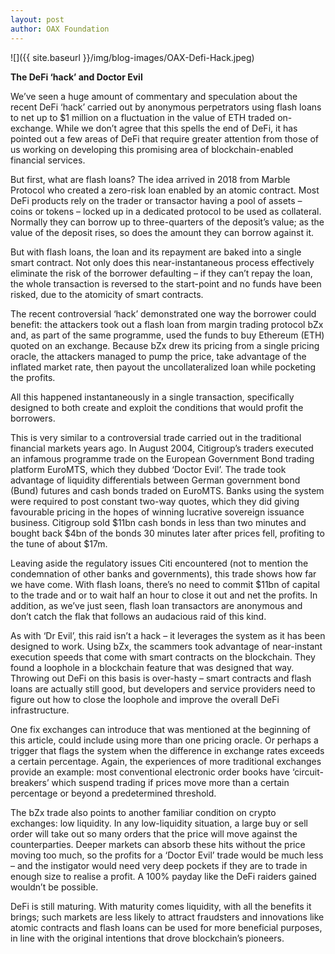```yaml
---
layout: post
author: OAX Foundation
---
```


![]({{ site.baseurl }}/img/blog-images/OAX-Defi-Hack.jpeg)

<b>The DeFi ‘hack’ and Doctor Evil</b>

We’ve seen a huge amount of commentary and speculation about the recent DeFi ‘hack’ carried out by anonymous perpetrators using flash loans to net up to $1 million on a fluctuation in the value of ETH traded on-exchange. While we don’t agree that this spells the end of DeFi, it has pointed out a few areas of DeFi that require greater attention from those of us working on developing this promising area of blockchain-enabled financial services.  

But first, what are flash loans?  The idea arrived in 2018 from Marble Protocol who created a zero-risk loan enabled by an atomic contract. Most DeFi products rely on the trader or transactor having a pool of assets – coins or tokens – locked up in a dedicated protocol to be used as collateral.  Normally they can borrow up to three-quarters of the deposit’s value; as the value of the deposit rises, so does the amount they can borrow against it.  

But with flash loans, the loan and its repayment are baked into a single smart contract. Not only does this near-instantaneous process effectively eliminate the risk of the borrower defaulting – if they can’t repay the loan, the whole transaction is reversed to the start-point and no funds have been risked, due to the atomicity of smart contracts.  

The recent controversial ‘hack’ demonstrated one way the borrower could benefit: the attackers took out a flash loan from margin trading protocol bZx and, as part of the same programme, used the funds to buy Ethereum (ETH) quoted on an exchange. Because bZx drew its pricing from a single pricing oracle, the attackers managed to pump the price, take advantage of the inflated market rate, then payout the uncollateralized loan while pocketing the profits. 

All this happened instantaneously in a single transaction, specifically designed to both create and exploit the conditions that would profit the borrowers.  

This is very similar to a controversial trade carried out in the traditional financial markets years ago. In August 2004, Citigroup’s traders executed an infamous programme trade on the European Government Bond trading platform EuroMTS, which they dubbed ‘Doctor Evil’.  The trade took advantage of liquidity differentials between German government bond (Bund) futures and cash bonds traded on EuroMTS. Banks using the system were required to post constant two-way quotes, which they did giving favourable pricing in the hopes of winning lucrative sovereign issuance business. Citigroup sold $11bn cash bonds in less than two minutes and bought back $4bn of the bonds 30 minutes later after prices fell, profiting to the tune of about $17m. 

Leaving aside the regulatory issues Citi encountered (not to mention the condemnation of other banks and governments), this trade shows how far we have come.  With flash loans, there’s no need to commit $11bn of capital to the trade and or to wait half an hour to close it out and net the profits.  In addition, as we’ve just seen, flash loan transactors are anonymous and don’t catch the flak that follows an audacious raid of this kind.  

As with ‘Dr Evil’, this raid isn’t a hack – it leverages the system as it has been designed to work. Using bZx, the scammers took advantage of near-instant execution speeds that come with smart contracts on the blockchain. They found a loophole in a blockchain feature that was designed that way.  Throwing out DeFi on this basis is over-hasty – smart contracts and flash loans are actually still good, but developers and service providers need to figure out how to close the loophole and improve the overall DeFi infrastructure.  

One fix exchanges can introduce that was mentioned at the beginning of this article, could include using more than one pricing oracle. Or perhaps a trigger that flags the system when the difference in exchange rates exceeds a certain percentage.  Again, the experiences of more traditional exchanges provide an example: most conventional electronic order books have ‘circuit-breakers’ which suspend trading if prices move more than a certain percentage or beyond a predetermined threshold.  

The bZx trade also points to another familiar condition on crypto exchanges: low liquidity.  In any low-liquidity situation, a large buy or sell order will take out so many orders that the price will move against the counterparties. Deeper markets can absorb these hits without the price moving too much, so the profits for a ‘Doctor Evil’ trade would be much less – and the instigator would need very deep pockets if they are to trade in enough size to realise a profit.  A 100% payday like the DeFi raiders gained wouldn’t be possible.  

DeFi is still maturing.  With maturity comes liquidity, with all the benefits it brings; such markets are less likely to attract fraudsters and innovations like atomic contracts and flash loans can be used for more beneficial purposes, in line with the original intentions that drove blockchain’s pioneers.  
